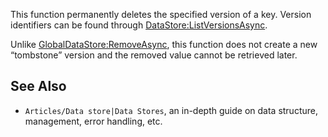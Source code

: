 This function permanently deletes the specified version of a key. Version identifiers can be found through [DataStore:ListVersionsAsync](https://developer.roblox.com/en-us/api-reference/function/DataStore/ListVersionsAsync).

Unlike [GlobalDataStore:RemoveAsync](https://developer.roblox.com/en-us/api-reference/function/GlobalDataStore/RemoveAsync), this function does not create a new “tombstone” version and the removed value cannot be retrieved later.

See Also
--------

*   `Articles/Data store|Data Stores`, an in-depth guide on data structure, management, error handling, etc.